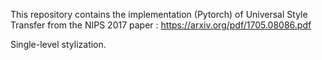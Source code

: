 This repository contains the implementation (Pytorch) of Universal Style Transfer from the NIPS 2017 paper : https://arxiv.org/pdf/1705.08086.pdf


 Single-level stylization.
